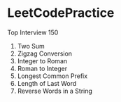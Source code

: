 # LeetCodePractice
 Top Interview 150

1. Two Sum
6. Zigzag Conversion
12. Integer to Roman
13. Roman to Integer
14. Longest Common Prefix
58. Length of Last Word
151. Reverse Words in a String